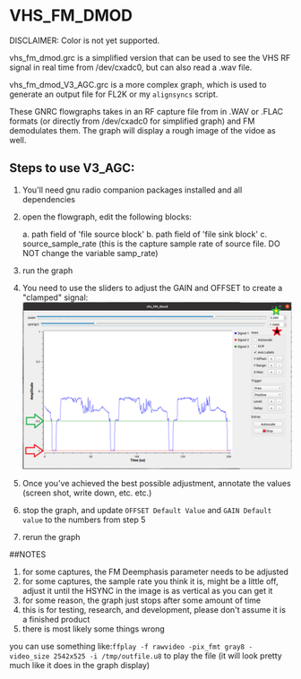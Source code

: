 # VHS_FM_DMOD

DISCLAIMER:  Color is not yet supported.

vhs_fm_dmod.grc is a simplified version that can be used to see the VHS RF signal in real time from /dev/cxadc0, but can also read a .wav file.

vhs_fm_dmod_V3_AGC.grc is a more complex graph, which is used to generate an output file for FL2K or my `alignsyncs` script. 

These GNRC flowgraphs takes in an RF capture file from in .WAV or .FLAC formats (or directly from /dev/cxadc0 for simplified graph) and FM demodulates them. The graph will display a rough image of the vidoe as well.  

## Steps to use V3_AGC:

1. You'll need gnu radio companion packages installed and all dependencies

2. open the flowgraph, edit the following blocks:

   a. path field of 'file source block'
   b. path field of 'file sink block' 
   c. source_sample_rate (this is the capture sample rate of source file. DO NOT change the variable samp_rate)

3. run the graph 

4. You need to use the sliders to adjust the GAIN and OFFSET to create a "clamped" signal:
![pic1](https://raw.githubusercontent.com/tandersn/GNRC-Flowgraphs/main/z_images/adjust_gain_and_offset2.PNG)

5. Once you've achieved the best possible adjustment, annotate the values (screen shot, write down, etc. etc.)

6. stop the graph, and update `OFFSET Default Value` and `GAIN Default value` to the numbers from step 5

7. rerun the graph

##NOTES
1. for some captures, the FM Deemphasis parameter needs to be adjusted
2. for some captures, the sample rate you think it is, might be a little off, adjust it until the HSYNC in the image is as vertical as you can get it 
3. for some reason, the graph just stops after some amount of time
4. this is for testing, research, and development, please don't assume it is a finished product
5. there is most likely some things wrong



you can use something like:`ffplay -f rawvideo -pix_fmt gray8 -video_size 2542x525 -i /tmp/outfile.u8` to play the file (it will look pretty much like it does in the graph display)


